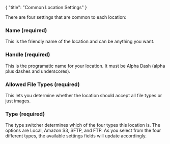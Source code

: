 {
    "title": "Common Location Settings"
}

There are four settings that are common to each location:

### Name (required)

This is the friendly name of the location and can be anything you want.

### Handle (required)

This is the programatic name for your location. It must be Alpha Dash (alpha plus dashes and underscores).

### Allowed File Types (required)

This lets you determine whether the location should accept all file types or just images.

### Type (required)

The type switcher determines which of the four types this location is. The options are Local, Amazon S3, SFTP, and FTP. As you select from the four different types, the available settings fields will update accordingly.
